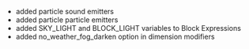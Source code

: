 - added particle sound emitters
- added particle particle emitters
- added SKY_LIGHT and BLOCK_LIGHT variables to Block Expressions
- added no_weather_fog_darken option in dimension modifiers
